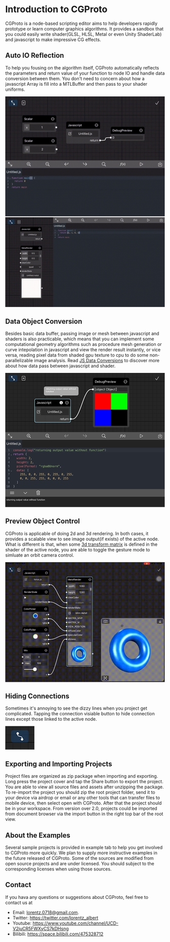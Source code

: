 # Introduction to CGProto

CGProto is a node-based scripting editor aims to help developers rapidly prototype or learn computer graphics algorithms. It provides a sandbox that you could easily write shader(GLSL, HLSL, Metal or even Unity ShaderLab) and javascript to make impressive CG effects.

## Auto IO Reflection
To help you fousing on the algorithm itself, CGProto automatically reflects the parameters and return value of your function to node IO and handle data conversion between them. You don't need to concern about how a javascript Array is fill into a MTLBuffer and then pass to your shader uniforms.

![](_assets/0.gif ':size=70%')
![](_assets/1.gif ':size=70%')

## Data Object Conversion
Besides basic data buffer, passing image or mesh between javascript and shaders is also practicable, which means that you can implement some computational geometry algorithms such as procedure mesh generation or curve intepolation in javascript and view the render result instantly, or vice versa, reading pixel data from shaded gpu texture to cpu to do some non-parallelizable image analysis. Read [JS Data Conversions](data-conversions.md) to discover more about how data pass between javascript and shader.

![](_assets/0.png ':size=70%')

## Preview Object Control
CGProto is applicable of doing 2d and 3d rendering. In both cases, it provides a scalable view to see image output(if exists) of the active node. What is different is that, when some [3d transform matrix](built-in-shader-variables) is defined in the shader of the active node, you are able to toggle the gesture mode to simluate an orbit camera control.

![](_assets/2.gif ':size=70%')

## Hiding Connections
Sometimes it's annoying to see the dizzy lines when you project get complicated. Tapping the connection visiable button to hide connection lines except those linked to the active node.

![](_assets/1.png ':align=center')

## Exporting and Importing Projects
Project files are organized as zip package when importing and exporting. Long press the project cover and tap the Share button to export the project. You are able to view all source files and assets after unzipping the package. To re-import the project you should zip the root project folder, send it to your device via airdrop or email or any other tools that can transfer files to mobile device, then select open with CGProto. After that the project should be in your workspace. From version over 2.0, projects could be imported from document browser via the import button in the right top bar of the root view.

## About the Examples
Several sample projects is provided in example tab to help you get involved to CGProto more quickly. We plan to supply more instructive examples in the future released of CGProto. Some of the sources are modified from open source projects and are under licensed. You should subject to the corresponding licenses when using those sources.

## Contact
If you hava any questions or suggestions about CGProto, feel free to contact us at
- Email: [lorentz.0718@gmail.com](mailto:lorentz.0718@gmail.com).
- Twitter: https://twitter.com/lorentz_albert
- Youtube: https://www.youtube.com/channel/UCD-V2juCR5FWXyCS7kDHsng
- Bilibili: https://space.bilibili.com/475328712



